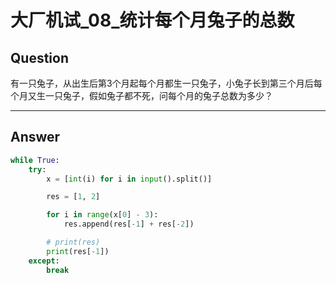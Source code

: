 # 大厂机试_08_统计每个月兔子的总数


## Question
有一只兔子，从出生后第3个月起每个月都生一只兔子，小兔子长到第三个月后每个月又生一只兔子，假如兔子都不死，问每个月的兔子总数为多少？

----

## Answer
```python
while True:
    try:
        x = [int(i) for i in input().split()]

        res = [1, 2]

        for i in range(x[0] - 3):
            res.append(res[-1] + res[-2])

        # print(res)
        print(res[-1])
    except:
        break
```